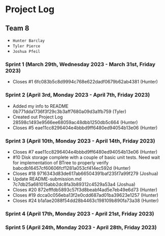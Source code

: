 # Project Log
## Team 8

- `Hunter Barclay`
- `Tyler Pierce`
- `Joshua Pfeil`

### Sprint 1 (March 29th, Wednesday 2023 - March 31st, Friday 2023)
- Closes #1 6fc083b5c8d9994c768e622dadf0679b62ab4381 (Hunter)
### Sprint 2 (April 3rd, Monday 2023 - April 7th, Friday 2023)
- Added my info to README 0b771dda1736f3f29c3b3aff7680a09d3a1fb759 (Tyler)
- Created out Project Log 28598c1493e9566ee68059ac48dbb1250db5c664 (Hunter)
- Closes #5 eae11cc8296404e4bbbd9ff6480ed94054b13e06 (Hunter)
### Sprint 3 (April 10th, Monday 2023 - April 14th, Friday 2023)
- Closes #7 eae11cc8296404e4bbbd9ff6480ed94054b13e06 (Hunter)
- #10 Disk storage complete with a couple of basic unit tests. Need wait for implementation of BTree to properly verify babcdb16457cf60606fcf1281a053cf414ec592d (Hunter)
- Closes #18 9716343d83de617ab66504391baf235f7a99f279 (Joshua)
- Update README-submission.md 7c7db25a681015abb2dc8fa3b89312c4529a53a4 (Joshua)
- Closes #20 872efffdb5893c57f3d8beabf4ad5e7eb49e6d73 (Hunter)
- Closes #19 dcca0c056eba13f2e0cdd687ad01ba39623e1257 (Hunter)
- Closes #24 b1a1ae2088f54dd28b4463c198109b890fa73a38 (Hunter)
### Sprint 4 (April 17th, Monday 2023 - April 21st, Friday 2023)
### Sprint 5 (April 24th, Monday 2023 - April 28th, Friday 2023)
